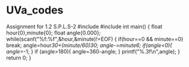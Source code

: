 # UVa_codes
Assignment for 1.2 S.P.L.S-2 
#include<cstdio>
#include<cmath>
int main()
{
    float hour{0},minute{0};
    float angle{0.000};
    while(scanf("%f:%f",&hour,&minute)!=EOF)
    {
        if(hour==0 && minute==0)
            break;
        angle=hour*30+(minute/60)*30;
        angle-=minute*6;
        if(angle<0){
            angle*=-1;
        }
        if (angle>180){
            angle=360-angle;
        }
        printf("%.3f\n",angle);
    }
    return 0;
}
